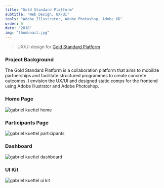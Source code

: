 ```yaml
---
title: "Gold Standard Platform"
subtitle: "Web Design, UX/UI"
tools: "Adobe Illustrator, Adobe Photoshop, Adobe XD"
order: 5
date: "2018"
img: "thumbnail.jpg"
---
```


> UX/UI design for [Gold Standard Platform](https://platform.goldstandard.org/home)

### Project Background 

The Gold Standard Platform is a collaboration platform that aims to mobilize partnerships and facilitate structured programmes to create concrete outcomes. I envision the UX/UI and designed static comps for the frontend using Adobe Illustrator and Adobe Photoshop.

### Home Page

<img src="home.jpg" alt="gabriel kuettel home" title="gabriel kuettel home">

### Participants Page

<img src="participants.jpg" alt="gabriel kuettel participants" title="gabriel kuettel participants">

### Dashboard

<img src="dashboard.jpg" alt="gabriel kuettel dashboard" title="gabriel kuettel dashboard">

### UI Kit

<img src="uxui.jpg" alt="gabriel kuettel ui kit" title="gabriel kuettel ui kit">
